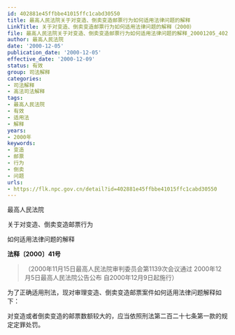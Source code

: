 ```yaml
---
id: 402881e45ffbbe41015ffc1cabd30550
title: 最高人民法院关于对变造、倒卖变造邮票行为如何适用法律问题的解释
LinkTitle: 关于对变造、倒卖变造邮票行为如何适用法律问题的解释（2000）
file: 最高人民法院关于对变造、倒卖变造邮票行为如何适用法律问题的解释_20001205_402881e45ffbbe41015ffc1cabd30550.docx
author: 最高人民法院
date: '2000-12-05'
publication_date: '2000-12-05'
effective_date: '2000-12-09'
status: 有效
group: 司法解释
categories:
- 司法解释
- 高法司法解释
tags:
- 最高人民法院
- 有效
- 适用法
- 解释
years:
- 2000年
keywords:
- 变造
- 邮票
- 行为
- 倒卖
- 问题
urls:
- https://flk.npc.gov.cn/detail?id=402881e45ffbbe41015ffc1cabd30550
---
```


最高人民法院

关于对变造、倒卖变造邮票行为

如何适用法律问题的解释

**法释〔2000〕41号**

> （2000年11月15日最高人民法院审判委员会第1139次会议通过 2000年12月5日最高人民法院公告公布 自2000年12月9日起施行）

为了正确适用刑法，现对审理变造、倒卖变造邮票案件如何适用法律问题解释如下：

对变造或者倒卖变造的邮票数额较大的，应当依照刑法第二百二十七条第一款的规定定罪处罚。
